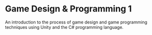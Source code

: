 # Game Design & Programming 1

An introduction to the process of game design and game programming techniques using Unity and the C# programming language.
